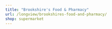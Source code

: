 ```yaml
---
title: "Brookshire's Food & Pharmacy"
url: /longview/brookshires-food-and-pharmacy/
shop: supermarket
---
```

